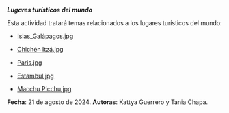 ***Lugares turísticos del mundo***

Esta actividad tratará temas relacionados a los lugares turísticos del mundo:

- [Islas_Galápagos.jpg](https://github.com/Kattya99/Actividad-final-Git-y-Github/blob/2cafd88a80617ab885f9614f0eb17f1fff729f15/Islas%20Gal%C3%A1pagos.md) 

- [Chichén Itzá.jpg](https://github.com/Kattya99/Actividad-final-Git-y-Github/blob/384e90976f5ebfc6ac4851c36f310300d9e1d16d/Chich%C3%A9n%20Itz%C3%A1.md)

- [Paris.jpg](https://github.com/Kattya99/Actividad-final-Git-y-Github/blob/4d1204da116ca67da0162a1ed2c4b3acd9e2ef68/Paris.md)

- [Estambul.jpg](https://i.postimg.cc/y6vHy8mt/sunset-over-istanbul-stockcake.jpg)

- [Macchu Picchu.jpg](https://i.postimg.cc/T3Wvxjzv/majestic-mountain-grazing-stockcake.jpg)


**Fecha**: 21 de agosto de 2024.
**Autoras**: Kattya Guerrero y Tania Chapa.
